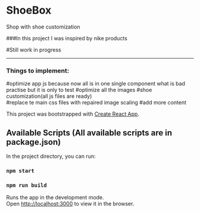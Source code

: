 # ShoeBox
Shop with shoe customization

###In this project I was inspired by nike products

#Still work in progress
<hr>
<h3>Things to implement:</h3>
#optimize app js because now all is in one single component what is bad practise but it is only to test
#optimize all the images
#shoe customization(all js files are ready)<br>
#replace te main css files with repaired image scaling
#add more content

This project was bootstrapped with [Create React App](https://github.com/facebook/create-react-app).

## Available Scripts (All available scripts are in package.json)

In the project directory, you can run:

### `npm start`
### `npm run build`
Runs the app in the development mode.\
Open [http://localhost:3000](http://localhost:3000) to view it in the browser.





